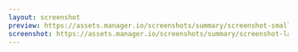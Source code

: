 ```yaml
---
layout: screenshot
preview: https://assets.manager.io/screenshots/summary/screenshot-small.png
screenshot: https://assets.manager.io/screenshots/summary/screenshot-large.png
---
```

